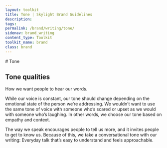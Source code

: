 ```yaml
---
layout: toolkit
title: Tone | Skylight Brand Guidelines
description:
tags:
permalink: /brand/writing/tone/
sidenav: brand_writing
content_type: Toolkit
toolkit_name: brand
class: brand
---
```


<div class="row brand__content-section">
<div class="col-md-9" markdown="1">
# Tone

## Tone qualities

How we want people to hear our words.
</div>
<div class="col-md-9">
<div class="example" markdown="1">
While our voice is constant, our tone should change depending on the emotional state of the person we’re addressing. We wouldn’t want to use the same tone of voice with someone who’s scared or upset as we would with someone who’s laughing. In other words, we choose our tone based on empathy and context.

The way we speak encourages people to tell us more, and it invites people to get to know us. Because of this, we take a conversational tone with our writing: Everyday talk that’s easy to understand and feels approachable.
</div>
</div>
</div>
